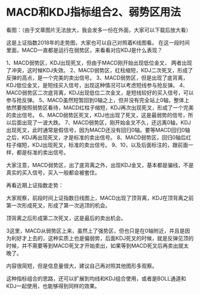 # MACD和KDJ指标组合2、弱势区用法
[MACD和KDJ指标组合2、弱势区用法]: (https://articles.zsxq.com/id_nzotpiwja2vl.html)

看图：（由于文章图片无法放大，我会发多一份在外面，大家可以下载后放大看）

这是上证指数2018年的走势图，大家也可以自己对照着K线图看。
在这一段时间里面，MACD一直都是运行在弱势区，来看看对应KDJ是什么表现？

1、MACD弱势区，KDJ出现死叉，但由于MACD刚开始出现低位金叉， 两者出现了冲突，这时候KDJ失效。
2、MACD弱势区，红柱缩短，KDJ二次死叉，形成了反弹的高点，是一个完美的卖出信号。
3、MACD弱势区，但是出现了底背离，KDJ低位金叉，是短线买入信号，出现这种情况可以考虑短线参与抢反弹。
4、MACD弱势区二次底背离，KDJ出现低位二次金叉，是短线较好的买入信号，可以参与抢反弹。
5、MACD虽然短暂回到0轴之上，但并没有完全站上0轴，整体上依然要按照弱势区看待，MACD红柱子缩短，KDJ再次出现死叉，形成了一个完美的卖出信号。
6、MACD弱势区死叉，KDJ也出现了死叉，这是最弱势的信号，所以后面出现了一波大跌。
7、MACD弱势区，刚开始金叉不久，还远离0轴，KDJ出现死叉，此时通常是假信号，因为MACD还没有回归0轴。要等MACD回归0轴之后，KDJ再出现死叉，才是标准的卖出信号。
8、MACD弱势区，回归0轴后红柱子缩短，KDJ出现死叉，标准的卖出信号。
9、10，以及后面标注的，跟前面一样，都是标准的卖出信号。

大家注意，MACD弱势区，出了底背离之外，出现KDJ金叉，基本都是骗线，不是真实的买入信号，买入一般都会被套住。


再看近期上证指数走势：

大家观察，前段时间上证指数日线图上，MACD出现了顶背离，KDJ在顶背离之前第一次形成死叉，形成了第一次逃顶的机会。

顶背离之后形成第二次死叉，这是最后的卖出机会。

3这里，MACD从弱势区上来，虽然上了强势区，但也只是在0轴附近，并且是因为利好才上去的，这种实质上也是偏弱势，后面KDJ死叉的时候，就是反弹见顶的时候，并不需要等到MACD死叉才开始卖出，如果等到MACD死叉后再卖出就太晚了。

内容很简短，但是信息量很大，建议自己再对照其他图形多观察。

这种指标组合的思路，还可以扩展到均线和KDJ组合使用，或者是BOLL通道和KDJ一起使用，也能够得到同样的效果。





